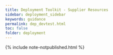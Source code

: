 ```yaml
---
title: Deployment Toolkit - Supplier Resources
sidebar: deployment_sidebar
keywords: guidance
permalink: dep_devtest.html
toc: false
folder: deployment
---
```


{% include note-notpublished.html %}
